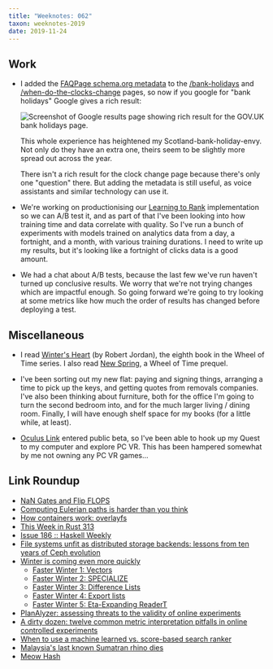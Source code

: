 ```yaml
---
title: "Weeknotes: 062"
taxon: weeknotes-2019
date: 2019-11-24
---
```


## Work

- I added the [FAQPage schema.org metadata][] to the
  [/bank-holidays][] and [/when-do-the-clocks-change][] pages, so now
  if you google for "bank holidays" Google gives a rich result:

  ![Screenshot of Google results page showing rich result for the GOV.UK bank holidays page.](weeknotes-062/bank-holidays.png)

  This whole experience has heightened my Scotland-bank-holiday-envy.
  Not only do they have an extra one, theirs seem to be slightly more
  spread out across the year.

  There isn't a rich result for the clock change page because there's
  only one "question" there.  But adding the metadata is still useful,
  as voice assistants and similar technology can use it.

- We're working on productionising our [Learning to Rank][]
  implementation so we can A/B test it, and as part of that I've been
  looking into how training time and data correlate with quality.  So
  I've run a bunch of experiments with models trained on analytics
  data from a day, a fortnight, and a month, with various training
  durations.  I need to write up my results, but it's looking like a
  fortnight of clicks data is a good amount.

- We had a chat about A/B tests, because the last few we've run
  haven't turned up conclusive results.  We worry that we're not
  trying changes which are impactful enough.  So going forward we're
  going to try looking at some metrics like how much the order of
  results has changed before deploying a test.

[FAQPage schema.org metadata]: https://schema.org/FAQPage
[/bank-holidays]: https://www.gov.uk/bank-holidays
[/when-do-the-clocks-change]: https://www.gov.uk/when-do-the-clocks-change
[Learning to Rank]: https://en.wikipedia.org/wiki/Learning_to_rank

## Miscellaneous

- I read [Winter's Heart][] (by Robert Jordan), the eighth book in the
  Wheel of Time series.  I also read [New Spring][], a Wheel of Time
  prequel.

- I've been sorting out my new flat: paying and signing things,
  arranging a time to pick up the keys, and getting quotes from
  removals companies.  I've also been thinking about furniture, both
  for the office I'm going to turn the second bedroom into, and for
  the much larger living / dining room.  Finally, I will have enough
  shelf space for my books (for a little while, at least).

- [Oculus Link][] entered public beta, so I've been able to hook up my
  Quest to my computer and explore PC VR.  This has been hampered
  somewhat by me not owning any PC VR games...

[Winter's Heart]: https://en.wikipedia.org/wiki/Winter%27s_Heart
[New Spring]: https://en.wikipedia.org/wiki/New_Spring
[Oculus Link]: https://support.oculus.com/444256562873335/

## Link Roundup

- [NaN Gates and Flip FLOPS](http://tom7.org/nand/)
- [Computing Eulerian paths is harder than you think](https://byorgey.wordpress.com/2019/11/20/computing-eulerian-paths-is-harder-than-you-think/)
- [How containers work: overlayfs](https://jvns.ca/blog/2019/11/18/how-containers-work--overlayfs/)
- [This Week in Rust 313](https://this-week-in-rust.org/blog/2019/11/19/this-week-in-rust-313/)
- [Issue 186 :: Haskell Weekly](https://haskellweekly.news/issue/186.html)
- [File systems unfit as distributed storage backends: lessons from ten years of Ceph evolution](https://blog.acolyer.org/2019/11/06/ceph-evolution/)
- [Winter is coming even more quickly](http://www.joachim-breitner.de/blog/758-Winter_is_coming_even_more_quickly)
  - [Faster Winter 1: Vectors](http://www.joachim-breitner.de/blog/759-Faster_Winter_1__Vectors)
  - [Faster Winter 2: SPECIALIZE](http://www.joachim-breitner.de/blog/760-Faster_Winter_2__SPECIALIZE)
  - [Faster Winter 3: Difference Lists](http://www.joachim-breitner.de/blog/761-Faster_Winter_3__Difference_Lists)
  - [Faster Winter 4: Export lists](http://www.joachim-breitner.de/blog/762-Faster_Winter_4__Export_lists)
  - [Faster Winter 5: Eta-Expanding ReaderT](http://www.joachim-breitner.de/blog/763-Faster_Winter_5__Eta-Expanding_ReaderT)
- [PlanAlyzer: assessing threats to the validity of online experiments](https://blog.acolyer.org/2019/11/22/planalyzer/)
- [A dirty dozen: twelve common metric interpretation pitfalls in online controlled experiments](https://blog.acolyer.org/2017/09/25/a-dirty-dozen-twelve-common-metric-interpretation-pitfalls-in-online-controlled-experiments/)
- [When to use a machine learned vs. score-based search ranker](https://towardsdatascience.com/when-to-use-a-machine-learned-vs-score-based-search-ranker-aa8762cd9aa9)
- [Malaysia's last known Sumatran rhino dies](https://www.bbc.co.uk/news/world-asia-50531208)
- [Meow Hash](https://mollyrocket.com/meowhash)
